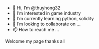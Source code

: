 - 👋 Hi, I’m @thuyhong32
- 👀 I’m interested in game industry
- 🌱 I’m currently learning python, solidity
- 💞️ I’m looking to collaborate on ...
- 📫 How to reach me ...

<!---
thuyhong32/thuyhong32 is a ✨ special ✨ repository because its `README.md` (this file) appears on your GitHub profile.
You can click the Preview link to take a look at your changes.
--->
Welcome my page
thanks all
